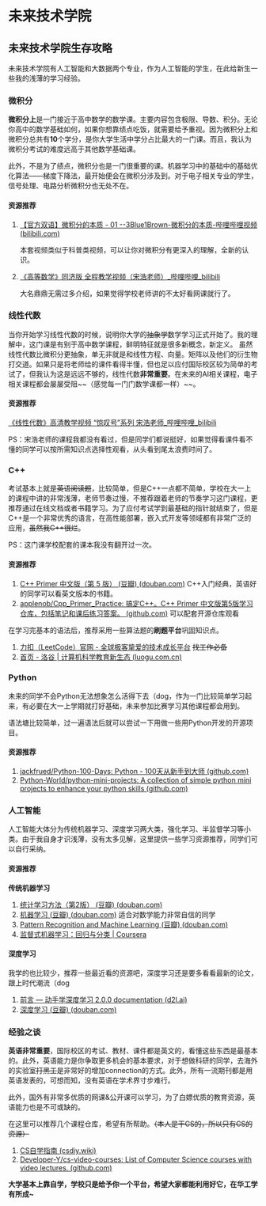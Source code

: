 # 未来技术学院

## 未来技术学院生存攻略

未来技术学院有人工智能和大数据两个专业，作为人工智能的学生，在此给新生一些我的浅薄的学习经验。

### 微积分

**微积分上**是一门接近于高中数学的数学课。主要内容包含极限、导数、积分。无论你高中的数学基础如何，如果你想靠绩点吃饭，就需要给予重视。因为微积分上和微积分总共有**10**个学分，是你大学生活中学分占比最大的一门课。而且，我认为微积分考试的难度远高于其他数学基础课。

此外，不是为了绩点，微积分也是一门很重要的课。机器学习中的基础中的基础优化算法——梯度下降法，最开始便会在微积分涉及到。对于电子相关专业的学生，信号处理、电路分析微积分也无处不在。

#### 资源推荐

1.  [【官方双语】微积分的本质 - 01 --3Blue1Brown-微积分的本质-哔哩哔哩视频 (bilibili.com)](https://www.bilibili.com/list/88461692?sid=1528931\&spm\_id\_from=333.999.0.0\&desc=1\&oid=10308208\&bvid=BV1cx411m78R)

    本套视频类似于科普类视频，可以让你对微积分有更深入的理解，全新的认识。
2.  [《高等数学》同济版 全程教学视频（宋浩老师）\_哔哩哔哩\_bilibili](https://www.bilibili.com/video/BV1Eb411u7Fw/?spm\_id\_from=333.337.search-card.all.click\&vd\_source=96410d0e59707e56d751945dbaf45577)

    大名鼎鼎无需过多介绍，如果觉得学校老师讲的不太好看网课就行了。

### 线性代数

当你开始学习线性代数的时候，说明你大学的~~抽象学~~数学学习正式开始了。我的理解中，这门课是有别于高中数学课程，鲜明特征就是很多新概念，新定义。 虽然线性代数比微积分更抽象，单无非就是和线性方程、向量。矩阵以及他们的衍生物打交道。如果只是将老师给的课件看得半懂，但也足以应付国际校区较为简单的考试了，但我认为这是远远不够的，线性代数**非常重要**。在未来的AI相关课程，电子相关课程都会屡屡受阻\~\~（感觉每一门门数学课都一样）\~\~。

#### 资源推荐

[《线性代数》高清教学视频 “惊叹号”系列 宋浩老师\_哔哩哔哩\_bilibili](https://www.bilibili.com/video/BV1aW411Q7x1/?spm\_id\_from=333.337.search-card.all.click\&vd\_source=96410d0e59707e56d751945dbaf45577)

PS：宋浩老师的课程我都没有看过，但是同学们都说挺好，如果觉得看课件看不懂的同学可以按所需知识点选择性观看，从头看到尾太浪费时间了。

### C++

考试基本上就是~~英语阅读题~~，比较简单，但是C++一点都不简单，学校在大一上的课程中讲的非常浅薄，老师节奏过慢，不推荐跟着老师的节奏学习这门课程，更推荐通过在线文档或者书籍学习。为了应付考试学到最基础的指针就结束了，但是C++是一个非常优秀的语言，在高性能部署，嵌入式开发等领域都有非常广泛的应用，~~虽然我C++很烂~~。

PS：这门课学校配套的课本我没有翻开过一次。

#### 资源推荐

1. [C++ Primer 中文版（第 5 版） (豆瓣) (douban.com)](https://book.douban.com/subject/25708312/) C++入门经典，英语好的同学可以看英文版本的书籍。
2. [applenob/Cpp\_Primer\_Practice: 搞定C++。C++ Primer 中文版第5版学习仓库，包括笔记和课后练习答案。 (github.com)](https://github.com/applenob/Cpp\_Primer\_Practice) 可以配套开源仓库观看

在学习完基本的语法后，推荐采用一些算法题的**刷题平台**巩固知识点。

1. [力扣（LeetCode）官网 - 全球极客挚爱的技术成长平台](https://leetcode.cn/) ~~找工作必备~~
2. [首页 - 洛谷 | 计算机科学教育新生态 (luogu.com.cn)](https://www.luogu.com.cn/)

### Python

未来的同学不会Python无法想象怎么活得下去（dog，作为一门比较简单学习起来，有必要在大一上学期就打好基础，未来参加比赛学习其他课程都会用到。

语法塘比较简单，过一遍语法后就可以尝试一下用做一些用Python开发的开源项目。

#### 资源推荐

1. [jackfrued/Python-100-Days: Python - 100天从新手到大师 (github.com)](https://github.com/jackfrued/Python-100-Days)
2. [Python-World/python-mini-projects: A collection of simple python mini projects to enhance your python skills (github.com)](https://github.com/Python-World/python-mini-projects)

### 人工智能

人工智能大体分为传统机器学习、深度学习两大类，强化学习、半监督学习等小类。由于我自身才识浅薄，没有太多见解，这里提供一些学习资源推荐，同学们可以自行采纳。

#### 资源推荐

**传统机器学习**

1. [统计学习方法（第2版） (豆瓣) (douban.com)](https://book.douban.com/subject/33437381/)
2. [机器学习 (豆瓣) (douban.com)](https://book.douban.com/subject/26708119/) 适合对数学能力非常自信的同学
3. [Pattern Recognition and Machine Learning (豆瓣) (douban.com)](https://book.douban.com/subject/2061116/)
4. [监督式机器学习：回归与分类 | Coursera](https://www.coursera.org/learn/machine-learning/)

#### 深度学习

我学的也比较少，推荐一些最近看的资源吧，深度学习还是要多看看最新的论文，跟上时代潮流（dog

1. [前言 — 动手学深度学习 2.0.0 documentation (d2l.ai)](https://zh-v2.d2l.ai/chapter\_preface/index.html)
2. [深度学习 (豆瓣) (douban.com)](https://book.douban.com/subject/27087503/)

### 经验之谈

**英语非常重要**，国际校区的考试、教材、课件都是英文的，看懂这些东西是最基本的。此外，英语能力是你争取更多机会的基本要求，对于想做科研的同学，去海外的实验室~~打黑工~~是非常好的增加connection的方式。此外，所有一流期刊都是用英语发表的，可想而知，没有英语在学术界寸步难行。

此外，国外有非常多优质的网课&公开课可以学习，为了白嫖优质的教育资源，英语能力也是不可或缺的。

在这里可以推荐几个课程仓库，希望有所帮助。~~（本人是干CS的，所以只有CS的资源）~~

1. [CS自学指南 (csdiy.wiki)](https://csdiy.wiki/)
2. [Developer-Y/cs-video-courses: List of Computer Science courses with video lectures. (github.com)](https://github.com/Developer-Y/cs-video-courses)

**大学基本上靠自学，学校只是给予你一个平台，希望大家都能利用好它，在华工学有所成\~**
